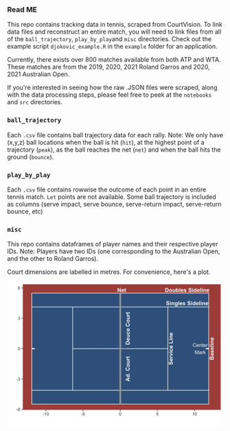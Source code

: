 ### Read ME

This repo contains tracking data in tennis, scraped from CourtVision. To link data files and reconstruct an entire match, you will need to link files from all of the `ball_trajectory`, `play_by_play`and `misc` directories. Check out the example script `djokovic_example.R`  in the `example` folder for an application.

Currently, there exists over 800 matches available from both ATP and WTA. These matches are from the 2019, 2020, 2021 Roland Garros and 2020, 2021 Australian Open.

If you're interested in seeing how the raw .JSON files were scraped, along with the data processing steps, please feel free to peek at the `notebooks` and `src` directories.


### `ball_trajectory`

Each `.csv` file contains ball trajectory data for each rally. Note: We only have (x,y,z) ball locations when the ball is hit (`hit`), at the highest point of a trajectory (`peak`), as the ball reaches the net (`net`) and when the ball hits the ground (`bounce`).

### `play_by_play`

Each `.csv` file contains rowwise the outcome of each point in an entire tennis match. `Let` points are not available. Some ball trajectory is included as columns (serve impact, serve bounce, serve-return impact, serve-return bounce, etc) 


### `misc`

This repo contains dataframes of player names and their respective player IDs. Note: Players have two IDs (one corresponding to the Australian Open, and the other to Roland Garros). 


Court dimensions are labelled in metres. For convenience, here's a plot.

![alt text](tennis_court.jpg)



